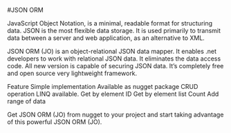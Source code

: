#JSON ORM

JavaScript Object Notation, is a minimal, readable format for structuring data. JSON is the most flexible data storage. It is used primarily to transmit data between a server and web application, as an alternative to XML.

JSON ORM (JO) is an object-relational JSON data mapper. It enables .net developers to work with relational JSON data. It eliminates the data access code. All new version is capable of securing JSON data. It’s completely free and open source very lightweight framework. 


Feature
Simple implementation
Available as nugget package
CRUD operation
LINQ available.
Get by element ID
Get by element list
Count
Add range of data

Get JSON ORM (JO) from nugget to your project and start taking advantage of this powerful JSON ORM (JO).
